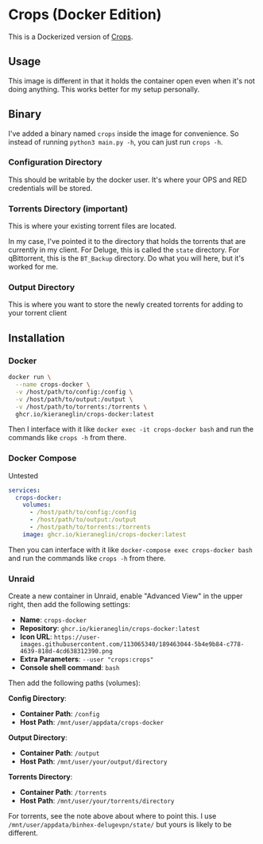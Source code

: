 # Crops (Docker Edition)

This is a Dockerized version of [Crops](https://github.com/soranosita/crops).

## Usage

This image is different in that it holds the container open even when it's not doing anything. This works better for my setup personally.

## Binary

I've added a binary named `crops` inside the image for convenience. So instead of running `python3 main.py -h`, you can just run `crops -h`.

### Configuration Directory

This should be writable by the docker user. It's where your OPS and RED credentials will be stored.

### Torrents Directory (important)

This is where your existing torrent files are located.

In my case, I've pointed it to the directory that holds the torrents that are currently in my client. For Deluge, this is called the `state` directory. For qBittorrent, this is the `BT_Backup` directory. Do what you will here, but it's worked for me.

### Output Directory

This is where you want to store the newly created torrents for adding to your torrent client

## Installation

### Docker

```bash
docker run \
  --name crops-docker \
  -v /host/path/to/config:/config \
  -v /host/path/to/output:/output \
  -v /host/path/to/torrents:/torrents \
  ghcr.io/kieraneglin/crops-docker:latest
```

Then I interface with it like `docker exec -it crops-docker bash` and run the commands like `crops -h` from there.

### Docker Compose

Untested

```yaml
services:
  crops-docker:
    volumes:
      - /host/path/to/config:/config
      - /host/path/to/output:/output
      - /host/path/to/torrents:/torrents
    image: ghcr.io/kieraneglin/crops-docker:latest
```

Then you can interface with it like `docker-compose exec crops-docker bash` and run the commands like `crops -h` from there.

### Unraid

Create a new container in Unraid, enable "Advanced View" in the upper right, then add the following settings:

- **Name**: `crops-docker`
- **Repository**: `ghcr.io/kieraneglin/crops-docker:latest`
- **Icon URL**: `https://user-images.githubusercontent.com/113065340/189463044-5b4e9b84-c778-4639-818d-4cd638312390.png`
- **Extra Parameters**: `--user "crops:crops"`
- **Console shell command**: `bash`

Then add the following paths (volumes):

**Config Directory**:

- **Container Path**: `/config`
- **Host Path**: `/mnt/user/appdata/crops-docker`

**Output Directory**:

- **Container Path**: `/output`
- **Host Path**: `/mnt/user/your/output/directory`

**Torrents Directory**:

- **Container Path**: `/torrents`
- **Host Path**: `/mnt/user/your/torrents/directory`

For torrents, see the note above about where to point this. I use `/mnt/user/appdata/binhex-delugevpn/state/` but yours is likely to be different.
